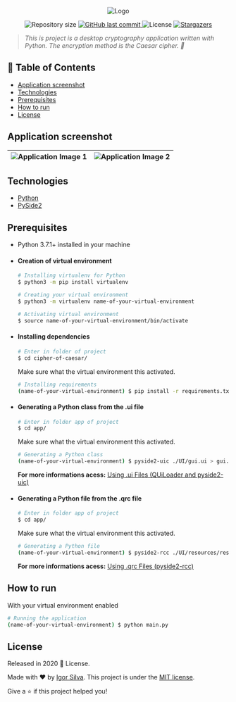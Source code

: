 <!-- Header -->
<p align="center">
  <img src="https://i.imgur.com/kpkGHxw.png" alt="Logo">
 </p>
<p align="center">
  	<img alt="Repository size" src="https://img.shields.io/github/repo-size/igorsilva3/cipher-of-caesar">
  	<a href="https://github.com/igorsilva3/cipher-of-caesar/commits/master">
    	<img alt="GitHub last commit" src="https://img.shields.io/github/last-commit/igorsilva3/cipher-of-caesar">
  	</a> 
  	<img alt="License" src="https://img.shields.io/github/license/igorsilva3/cipher-of-caesar">
  	<a href="https://github.com/igorsilva3/cipher-of-caesar/stargazers">
    	<img alt="Stargazers" src="https://img.shields.io/github/stars/igorsilva3/cipher-of-caesar">
  	</a>
</p>

<!-- Description  -->
> *This is project is a desktop cryptography application written with Python. The encryption method is the Caesar cipher. :stars:*

<!-- Table of contents -->
## :pushpin: Table of Contents
- [Application screenshot](#application-screenshot)
- [Technologies](#technologies)
- [Prerequisites](#prerequisites)
- [How to run](#how-to-run)
- [License](#license)

<!-- Application screenshot -->
## Application screenshot

| ![Application Image 1](https://i.imgur.com/rOIH0JP.jpg) | ![Application Image 2](https://i.imgur.com/DlzLnwI.jpg) |
| ------------------------------------------------------- | ------------------------------------------------------- |

<!-- Technologies -->
## Technologies
* [Python](https://www.python.org/) 
* [PySide2](https://wiki.qt.io/Qt_for_Python)

<!-- Prerequisites -->
## Prerequisites
* Python 3.7.1+ installed in your machine

- #### Creation of virtual environment
	```bash
	# Installing virtualenv for Python
	$ python3 -m pip install virtualenv

	# Creating your virtual environment
	$ python3 -m virtualenv name-of-your-virtual-environment

	# Activating virtual environment
	$ source name-of-your-virtual-environment/bin/activate
	```

- #### Installing dependencies
	```bash
	# Enter in folder of project
	$ cd cipher-of-caesar/
	``` 
  	Make sure what the virtual environment this activated.
	```bash
	# Installing requirements
	(name-of-your-virtual-environment) $ pip install -r requirements.txt
	``` 
	
- #### Generating a Python class from the .ui file
	```bash
	# Enter in folder app of project
	$ cd app/
	``` 
	Make sure what the virtual environment this activated.
	```bash
	# Generating a Python class
	(name-of-your-virtual-environment) $ pyside2-uic ./UI/gui.ui > gui.py
	```
	
	**For more informations acess:** [Using .ui Files (QUiLoader and pyside2-uic)](https://doc.qt.io/qtforpython/tutorials/basictutorial/uifiles.html)
  	
- #### Generating a Python file from the .qrc file
	```bash
	# Enter in folder app of project
	$ cd app/
	``` 
	Make sure what the virtual environment this activated.
	```bash
	# Generating a Python file
	(name-of-your-virtual-environment) $ pyside2-rcc ./UI/resources/resources.qrc -o resources_rc.py
	```
	
	**For more informations acess:** [Using .qrc Files (pyside2-rcc)](https://doc.qt.io/qtforpython/tutorials/basictutorial/qrcfiles.html)
	
	
## How to run

With your virtual environment enabled
```bash
# Running the application
(name-of-your-virtual-environment) $ python main.py
```

<!-- License -->
## License

Released in 2020 :closed_book: License.

Made with :heart: by [Igor Silva](https://github.com/igorsilva3).
This project is under the [MIT license](./LICENSE).

Give a :star: if this project helped you!
